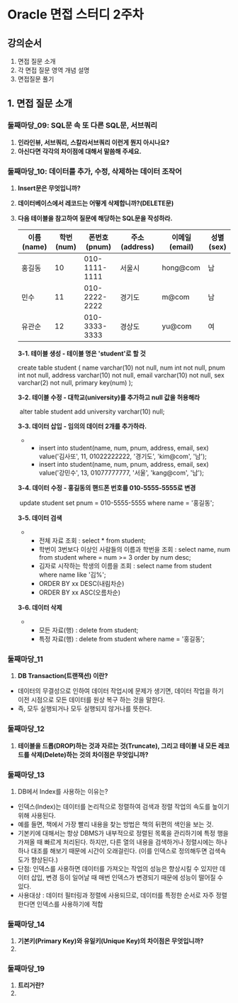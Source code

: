 # Oracle 면접 스터디 2주차

## 강의순서

1. 면접 질문 소개
2. 각 면접 질문 영역 개념 설명
3. 면접질문 풀기



## 1. 면접 질문 소개

### 둘째마당_09: SQL문 속 또 다른 SQL문, 서브쿼리

1. **인라인뷰, 서브쿼리, 스칼라서브쿼리 이런게 뭔지 아시나요?**
2. **아신다면 각각의 차이점에 대해서 말씀해 주세요.**

### 둘째마당_10: 데이터를 추가, 수정, 삭제하는 데이터 조작어

1. **Insert문은 무엇입니까?**

2. **데이터베이스에서 레코드는 어떻게 삭제합니까?(DELETE문)**

3. **다음 테이블을 참고하여 질문에 해당하는 SQL문을 작성하라.**

   | 이름(name) | 학번(num) | 폰번호(pnum)  | 주소(address) | 이메일(email) | 성별(sex) |
   | ---------- | --------- | ------------- | ------------- | ------------- | --------- |
   | 홍길동     | 10        | 010-1111-1111 | 서울시        | hong@com      | 남        |
   | 민수       | 11        | 010-2222-2222 | 경기도        | m@com         | 남        |
   | 유관순     | 12        | 010-3333-3333 | 경상도        | yu@com        | 여        |

   

   **3-1. 테이블 생성 - 테이블 명은 'student'로 할 것**

   create table student ( name varchar(10) not null, num int not null, pnum int not null, address varchar(10) not null, email varchar(10) not null, sex varchar(2) not null, primary key(num) );

   **3-2. 테이블 수정 - 대학교(university)를 추가하고 null 값을 허용해라**

   ​	alter table student add university varchar(10) null;

   **3-3. 데이터 삽입 - 임의의 데이터 2개를 추가하라.**

   - - insert into student(name, num, pnum, address, email, sex) value('김사또', 11, 01022222222, '경기도', 'kim@com', '남');
     - insert into student(name, num, pnum, address, email, sex) value('강민수', 13, 01077777777, '서울', 'kang@com', '남');

   **3-4. 데이터 수정 - 홍길동의 핸드폰 번호를 010-5555-5555로 변경**

   ​	update student set pnum = 010-5555-5555 where name = '홍길동';

   **3-5. 데이터 검색**

   - - 전체 자료 조회 : select * from student;
     - 학번이 3번보다 이상인 사람들의 이름과 학번을 조회 : select name, num from student where = num >= 3 order by num desc;
     - 김자로 시작하는 학생의 이름을 조회 : select name from student where name like '김%';
     - ORDER BY xx DESC(내림차순)
     - ORDER BY xx ASC(오름차순)

   **3-6. 데이터 삭제**

   - - 모든 자료(행) : delete from student;
     - 특정 자료(행) : delete from student where name = '홍길동';

### 둘째마당_11

1. **DB Transaction(트랜잭션) 이란?**
- 데이터의 무결성으로 인하여 데이터 작업시에 문제가 생기면, 데이터 작업을 하기 이전 시점으로 모든 데이터를 원상 복구 하는 것을 말한다.
- 즉, 모두 실행되거나 모두 실행되지 않거나를 뜻한다.



### 둘째마당_12

1. **테이블을 드롭(DROP)하는 것과 자르는 것(Truncate), 그리고 테이블 내 모든 레코드를 삭제(Delete)하는 것의 차이점은 무엇입니까?**

### 둘째마당_13

1. DB에서 Index를 사용하는 이유는?

- 인덱스(Index)는 데이터를 논리적으로 정렬하여 검색과 정렬 작업의 속도를 높이기 위해 사용된다.
- 예를 들면, 책에서 가장 빨리 내용을 찾는 방법은 책의 뒤편의 색인을 보는 것.
- 기본키에 대해서는 항상 DBMS가 내부적으로 정렬된 목록을 관리하기에 특정 행을 가져올 때 빠르게 처리된다. 하지만, 다른 열의 내용을 검색하거나 정렬시에는 하나하나 대조를 해보기 때문에 시간이 오래걸린다. (이를 인덱스로 정의해두면 검색속도가 향상된다.)
- 단점: 인덱스를 사용하면 데이터를 가져오는 작업의 성능은 향상시킬 수 있지만 데이터 삽입, 변경 등이 일어날 때 매번 인덱스가 변경되기 때문에 성능이 떨어질 수 있다.
- 사용대상 : 데이터 필터링과 정렬에 사용되므로, 데이터를 특정한 순서로 자주 정렬한다면 인덱스를 사용하기에 적합

### 둘째마당_14

1. **기본키(Primary Key)와 유일키(Unique Key)의 차이점은 무엇입니까?**
2. 

### 둘째마당_19

1. **트리거란?**
2. 

